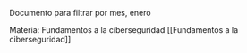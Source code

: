 Documento para filtrar por mes, enero

Materia: Fundamentos a la ciberseguridad [[Fundamentos a la ciberseguridad]]